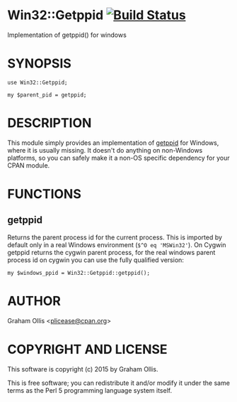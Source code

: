 # Win32::Getppid [![Build Status](https://secure.travis-ci.org/plicease/Win32-Getppid.png)](http://travis-ci.org/plicease/Win32-Getppid)

Implementation of getppid() for windows

# SYNOPSIS

    use Win32::Getppid;
    
    my $parent_pid = getppid;

# DESCRIPTION

This module simply provides an implementation of [getppid](https://metacpan.org/pod/perlfunc#getppid) for
Windows, where it is usually missing.  It doesn't do anything on non-Windows
platforms, so you can safely make it a non-OS specific dependency for your
CPAN module.

# FUNCTIONS

## getppid

Returns the parent process id for the current process.  This is imported by
default only in a real Windows environment (`$^O eq 'MSWin32'`).  On Cygwin
getppid returns the cygwin parent process, for the real windows parent
process id on cygwin you can use the fully qualified version:

    my $windows_ppid = Win32::Getppid::getppid();

# AUTHOR

Graham Ollis &lt;plicease@cpan.org>

# COPYRIGHT AND LICENSE

This software is copyright (c) 2015 by Graham Ollis.

This is free software; you can redistribute it and/or modify it under
the same terms as the Perl 5 programming language system itself.
